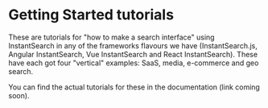 # Getting Started tutorials

These are tutorials for "how to make a search interface" using InstantSearch in any of the frameworks flavours we have (InstantSearch.js, Angular InstantSearch, Vue InstantSearch and React InstantSearch). These have each got four "vertical" examples: SaaS, media, e-commerce and geo search.

You can find the actual tutorials for these in the documentation (link coming soon).
